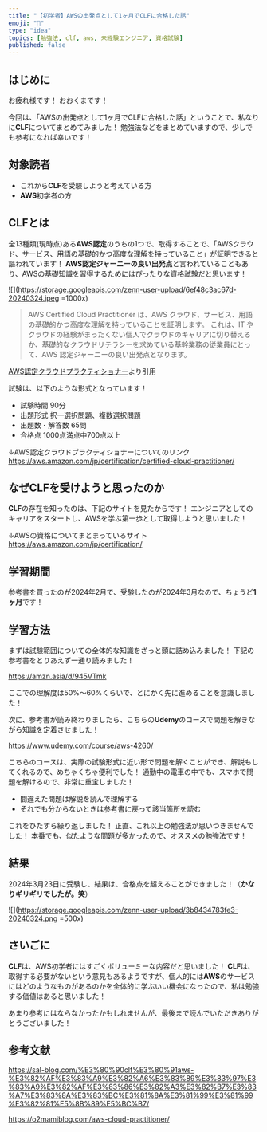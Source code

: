```yaml
---
title: "【初学者】AWSの出発点として1ヶ月でCLFに合格した話"
emoji: "🤖"
type: "idea"
topics: [勉強法, clf, aws, 未経験エンジニア, 資格試験]
published: false
---
```

## はじめに
お疲れ様です！
おおくまです！

今回は、「AWSの出発点として1ヶ月でCLFに合格した話」ということで、私なりに**CLF**についてまとめてみました！
勉強法などをまとめていますので、少しでも参考になれば幸いです！

## 対象読者
- これから**CLF**を受験しようと考えている方
- **AWS**初学者の方

## CLFとは
全13種類(現時点)ある**AWS認定**のうちの1つで、取得することで、「AWSクラウド、サービス、用語の基礎的かつ高度な理解を持っていること」が証明できると謳われています！
**AWS認定ジャーニーの良い出発点**と言われていることもあり、AWSの基礎知識を習得するためにはぴったりな資格試験だと思います！

![](https://storage.googleapis.com/zenn-user-upload/6ef48c3ac67d-20240324.jpeg =1000x)

>AWS Certified Cloud Practitioner は、AWS クラウド、サービス、用語の基礎的かつ高度な理解を持っていることを証明します。 これは、IT やクラウドの経験がまったくない個人でクラウドのキャリアに切り替えるか、基礎的なクラウドリテラシーを求めている基幹業務の従業員にとって、AWS 認定ジャーニーの良い出発点となります。

[AWS認定クラウドプラクティショナー](https://aws.amazon.com/jp/certification/certified-cloud-practitioner/)より引用

試験は、以下のような形式となっています！

- 試験時間 90分
- 出題形式 択一選択問題、複数選択問題
- 出題数・解答数 65問
- 合格点 1000点満点中700点以上

↓AWS認定クラウドプラクティショナーについてのリンク
https://aws.amazon.com/jp/certification/certified-cloud-practitioner/

## なぜCLFを受けようと思ったのか
**CLF**の存在を知ったのは、下記のサイトを見たからです！
エンジニアとしてのキャリアをスタートし、AWSを学ぶ第一歩として取得しようと思いました！

↓AWSの資格についてまとまっているサイト
https://aws.amazon.com/jp/certification/

## 学習期間
参考書を買ったのが2024年2月で、受験したのが2024年3月なので、ちょうど**1ヶ月**です！

## 学習方法

まずは試験範囲についての全体的な知識をざっと頭に詰め込みました！
下記の参考書をとりあえず一通り読みました！

https://amzn.asia/d/945VTmk

ここでの理解度は50%〜60%くらいで、とにかく先に進めることを意識しました！

次に、参考書が読み終わりましたら、こちらの**Udemy**のコースで問題を解きながら知識を定着させました！

https://www.udemy.com/course/aws-4260/

こちらのコースは、実際の試験形式に近い形で問題を解くことができ、解説もしてくれるので、めちゃくちゃ便利でした！
通勤中の電車の中でも、スマホで問題を解けるので、非常に重宝しました！

- 間違えた問題は解説を読んで理解する
- それでも分からないときは参考書に戻って該当箇所を読む

これをひたすら繰り返しました！
正直、これ以上の勉強法が思いつきませんでした！
本番でも、似たような問題が多かったので、オススメの勉強法です！

## 結果　
2024年3月23日に受験し、結果は、合格点を超えることができました！（**かなりギリギリでしたが。笑**）

![](https://storage.googleapis.com/zenn-user-upload/3b8434783fe3-20240324.png =500x)

## さいごに
**CLF**は、AWS初学者にはすごくボリューミーな内容だと思いました！
**CLF**は、取得する必要がないという意見もあるようですが、個人的には**AWS**のサービスにはどのようなものがあるのかを全体的に学ぶいい機会になったので、私は勉強する価値はあると思いました！

あまり参考にはならなかったかもしれませんが、最後まで読んでいただきありがとうございました！

## 参考文献
https://sal-blog.com/%E3%80%90clf%E3%80%91aws-%E3%82%AF%E3%83%A9%E3%82%A6%E3%83%89%E3%83%97%E3%83%A9%E3%82%AF%E3%83%86%E3%82%A3%E3%82%B7%E3%83%A7%E3%83%8A%E3%83%BC%E3%81%8A%E3%81%99%E3%81%99%E3%82%81%E5%8B%89%E5%BC%B7/

https://o2mamiblog.com/aws-cloud-practitioner/
